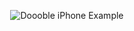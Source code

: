 <p align="center">
  <img src="http://grumpywizards.com/doooble.png" alt="Doooble iPhone Example" />
</p>
